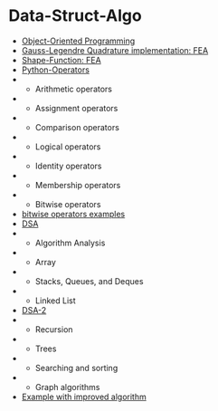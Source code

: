 # Data-Struct-Algo

- [Object-Oriented Programming](https://github.com/iampramodyadav/Data-Struct-Algo/blob/main/Object-Oriented%20Programming.ipynb)
- [Gauss-Legendre Quadrature implementation: FEA](https://github.com/iampramodyadav/Data-Struct-Algo/blob/main/Gauss_Legendre_Quadrature.ipynb)
- [Shape-Function: FEA](https://github.com/iampramodyadav/Data-Struct-Algo/blob/main/Shape_Function.ipynb)
- [Python-Operators](https://github.com/iampramodyadav/Data-Struct-Algo/blob/main/Python-Operators.ipynb)
-  - Arithmetic operators
-  - Assignment operators
-  - Comparison operators
-  - Logical operators
-  - Identity operators
-  - Membership operators
-  - Bitwise operators
-  [bitwise operators examples](https://github.com/iampramodyadav/Data-Struct-Algo/blob/main/bitwise-operators-examples.ipynb)
-  [DSA](https://github.com/iampramodyadav/Data-Struct-Algo/blob/main/Python-DSA.ipynb)
-  - Algorithm Analysis
-  - Array
-  - Stacks, Queues, and Deques
-  - Linked List
-  [DSA-2](https://github.com/iampramodyadav/Data-Struct-Algo/blob/main/Python-DSA-2.ipynb)
-  - Recursion
-  - Trees
-  - Searching and sorting
-  - Graph algorithms
- [Example with improved algorithm](https://github.com/iampramodyadav/Data-Struct-Algo/blob/main/daily_practice_problem.md)
